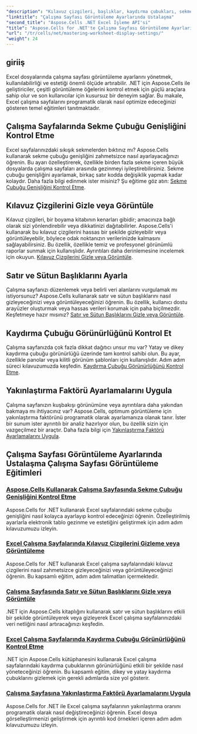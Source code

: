 ```yaml
---
"description": "Kılavuz çizgileri, başlıklar, kaydırma çubukları, sekme çubuğu genişliği ve yakınlaştırma ayarlamaları dahil olmak üzere çalışma sayfası görüntüleme ayarlarını kapsayan kapsamlı Aspose.Cells for .NET eğitimlerini keşfedin."
"linktitle": "Çalışma Sayfası Görüntüleme Ayarlarında Ustalaşma"
"second_title": "Aspose.Cells .NET Excel İşleme API'si"
"title": "Aspose.Cells for .NET'te Çalışma Sayfası Görüntüleme Ayarlarında Ustalaşma"
"url": "/tr/cells/net/mastering-worksheet-display-settings/"
"weight": 24
---
```


## giriiş

Excel dosyalarında çalışma sayfası görüntüleme ayarlarını yönetmek, kullanılabilirliği ve estetiği önemli ölçüde artırabilir. .NET için Aspose.Cells ile geliştiriciler, çeşitli görüntüleme öğelerini kontrol etmek için güçlü araçlara sahip olur ve son kullanıcılar için kusursuz bir deneyim sağlar. Bu makale, Excel çalışma sayfalarını programatik olarak nasıl optimize edeceğinizi gösteren temel eğitimleri tanıtmaktadır.  

## Çalışma Sayfalarında Sekme Çubuğu Genişliğini Kontrol Etme  
Excel sayfalarınızdaki sıkışık sekmelerden bıktınız mı? Aspose.Cells kullanarak sekme çubuğu genişliğini zahmetsizce nasıl ayarlayacağınızı öğrenin. Bu ayarı özelleştirerek, özellikle birden fazla sekme içeren büyük dosyalarda çalışma sayfaları arasında gezinmeyi iyileştirebilirsiniz. Sekme çubuğu genişliğini ayarlamak, birkaç satır kodda değişiklik yapmak kadar kolaydır. Daha fazla bilgi edinmek ister misiniz? Şu eğitime göz atın: [Sekme Çubuğu Genişliğini Kontrol Etme](./controlling-tab-bar-width/).  

## Kılavuz Çizgilerini Gizle veya Görüntüle  
Kılavuz çizgileri, bir boyama kitabının kenarları gibidir; amacınıza bağlı olarak sizi yönlendirebilir veya dikkatinizi dağıtabilirler. Aspose.Cells'i kullanarak bu kılavuz çizgilerini hassas bir şekilde gizleyebilir veya görüntüleyebilir, böylece odak noktanızın verilerinizde kalmasını sağlayabilirsiniz. Bu özellik, özellikle temiz ve profesyonel görünümlü raporlar sunmak için kullanışlıdır. Ayrıntıları daha derinlemesine incelemek için okuyun. [Kılavuz Çizgilerini Gizle veya Görüntüle](./hide-display-gridlines/).  

## Satır ve Sütun Başlıklarını Ayarla  
Çalışma sayfanızı düzenlemek veya belirli veri alanlarını vurgulamak mı istiyorsunuz? Aspose.Cells kullanarak satır ve sütun başlıklarını nasıl gizleyeceğinizi veya görüntüleyeceğinizi öğrenin. Bu özellik, kullanıcı dostu arayüzler oluşturmak veya hassas verileri korumak için paha biçilmezdir. Keşfetmeye hazır mısınız? [Satır ve Sütun Başlıklarını Gizle veya Görüntüle](./hide-display-row-column-headers/).  

## Kaydırma Çubuğu Görünürlüğünü Kontrol Et  
Çalışma sayfanızda çok fazla dikkat dağıtıcı unsur mu var? Yatay ve dikey kaydırma çubuğu görünürlüğü üzerinde tam kontrol sahibi olun. Bu ayar, özellikle panolar veya kilitli görünüm şablonları için kullanışlıdır. Adım adım süreci kılavuzumuzda keşfedin. [Kaydırma Çubuğu Görünürlüğünü Kontrol Etme](./controlling-scroll-bar-visibility/).  

## Yakınlaştırma Faktörü Ayarlamalarını Uygula  
Çalışma sayfanızın kuşbakışı görünümüne veya ayrıntılara daha yakından bakmaya mı ihtiyacınız var? Aspose.Cells, optimum görüntüleme için yakınlaştırma faktörünü programatik olarak ayarlamanıza olanak tanır. İster bir sunum ister ayrıntılı bir analiz hazırlıyor olun, bu özellik sizin için vazgeçilmez bir araçtır. Daha fazla bilgi için [Yakınlaştırma Faktörü Ayarlamalarını Uygula](./apply-zoom-factor-adjustments/).  

## Çalışma Sayfası Görüntüleme Ayarlarında Ustalaşma Çalışma Sayfası Görüntüleme Eğitimleri
### [Aspose.Cells Kullanarak Çalışma Sayfasında Sekme Çubuğu Genişliğini Kontrol Etme](./controlling-tab-bar-width/)
Aspose.Cells for .NET kullanarak Excel sayfalarındaki sekme çubuğu genişliğini nasıl kolayca ayarlayıp kontrol edeceğinizi öğrenin. Özelleştirilmiş ayarlarla elektronik tablo gezinme ve estetiğini geliştirmek için adım adım kılavuzumuzu izleyin.
### [Excel Çalışma Sayfalarında Kılavuz Çizgilerini Gizleme veya Görüntüleme](./hide-display-gridlines/)
Aspose.Cells for .NET kullanarak Excel çalışma sayfalarındaki kılavuz çizgilerini nasıl zahmetsizce gizleyeceğinizi veya görüntüleyeceğinizi öğrenin. Bu kapsamlı eğitim, adım adım talimatları içermektedir.
### [Çalışma Sayfasında Satır ve Sütun Başlıklarını Gizle veya Görüntüle](./hide-display-row-column-headers/)
.NET için Aspose.Cells kitaplığını kullanarak satır ve sütun başlıklarını etkili bir şekilde görüntüleyerek veya gizleyerek Excel çalışma sayfalarınızdaki veri netliğini nasıl artıracağınızı keşfedin.
### [Excel Çalışma Sayfalarında Kaydırma Çubuğu Görünürlüğünü Kontrol Etme](./controlling-scroll-bar-visibility/)
.NET için Aspose.Cells kütüphanesini kullanarak Excel çalışma sayfalarındaki kaydırma çubuklarının görünürlüğünü etkili bir şekilde nasıl yöneteceğinizi öğrenin. Bu kapsamlı eğitim, dikey ve yatay kaydırma çubuklarını gizlemek için gerekli adımlarda size yol gösterir.
### [Çalışma Sayfasına Yakınlaştırma Faktörü Ayarlamalarını Uygula](./apply-zoom-factor-adjustments/)
Aspose.Cells for .NET ile Excel çalışma sayfalarının yakınlaştırma oranını programatik olarak nasıl değiştireceğinizi öğrenin. Excel dosya görselleştirmenizi geliştirmek için ayrıntılı kod örnekleri içeren adım adım kılavuzumuzu izleyin.